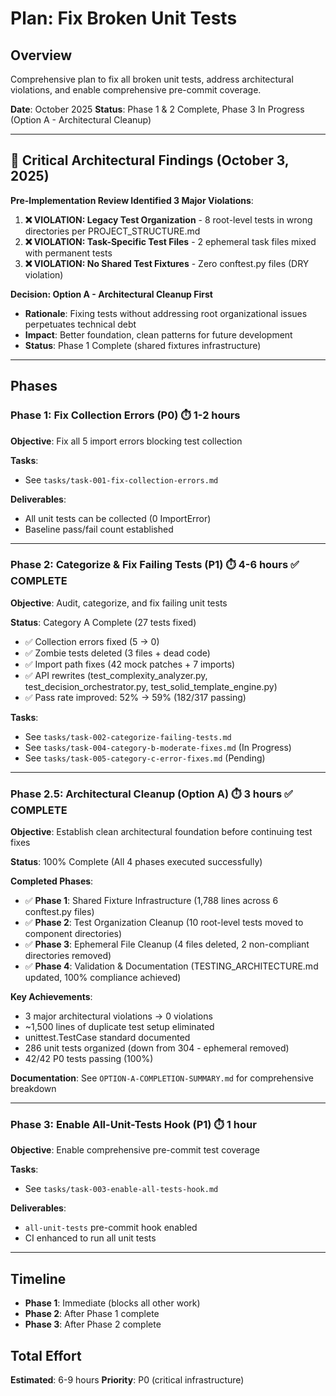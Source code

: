 # Plan: Fix Broken Unit Tests

## Overview
Comprehensive plan to fix all broken unit tests, address architectural violations, and enable comprehensive pre-commit coverage.

**Date**: October 2025
**Status**: Phase 1 & 2 Complete, Phase 3 In Progress (Option A - Architectural Cleanup)

---

## 🚨 **Critical Architectural Findings** (October 3, 2025)

**Pre-Implementation Review Identified 3 Major Violations**:

1. **❌ VIOLATION: Legacy Test Organization** - 8 root-level tests in wrong directories per PROJECT_STRUCTURE.md
2. **❌ VIOLATION: Task-Specific Test Files** - 2 ephemeral task files mixed with permanent tests
3. **❌ VIOLATION: No Shared Test Fixtures** - Zero conftest.py files (DRY violation)

**Decision: Option A - Architectural Cleanup First**
- **Rationale**: Fixing tests without addressing root organizational issues perpetuates technical debt
- **Impact**: Better foundation, clean patterns for future development
- **Status**: Phase 1 Complete (shared fixtures infrastructure)

---

## Phases

### **Phase 1: Fix Collection Errors (P0)** ⏱️ 1-2 hours
**Objective**: Fix all 5 import errors blocking test collection

**Tasks**:
- See `tasks/task-001-fix-collection-errors.md`

**Deliverables**:
- All unit tests can be collected (0 ImportError)
- Baseline pass/fail count established

---

### **Phase 2: Categorize & Fix Failing Tests (P1)** ⏱️ 4-6 hours  ✅ **COMPLETE**
**Objective**: Audit, categorize, and fix failing unit tests

**Status**: Category A Complete (27 tests fixed)
- ✅ Collection errors fixed (5 → 0)
- ✅ Zombie tests deleted (3 files + dead code)
- ✅ Import path fixes (42 mock patches + 7 imports)
- ✅ API rewrites (test_complexity_analyzer.py, test_decision_orchestrator.py, test_solid_template_engine.py)
- ✅ Pass rate improved: 52% → 59% (182/317 passing)

**Tasks**:
- See `tasks/task-002-categorize-failing-tests.md`
- See `tasks/task-004-category-b-moderate-fixes.md` (In Progress)
- See `tasks/task-005-category-c-error-fixes.md` (Pending)

---

### **Phase 2.5: Architectural Cleanup (Option A)** ⏱️ 3 hours ✅ **COMPLETE**
**Objective**: Establish clean architectural foundation before continuing test fixes

**Status**: 100% Complete (All 4 phases executed successfully)

**Completed Phases**:
- ✅ **Phase 1**: Shared Fixture Infrastructure (1,788 lines across 6 conftest.py files)
- ✅ **Phase 2**: Test Organization Cleanup (10 root-level tests moved to component directories)
- ✅ **Phase 3**: Ephemeral File Cleanup (4 files deleted, 2 non-compliant directories removed)
- ✅ **Phase 4**: Validation & Documentation (TESTING_ARCHITECTURE.md updated, 100% compliance achieved)

**Key Achievements**:
- 3 major architectural violations → 0 violations
- ~1,500 lines of duplicate test setup eliminated
- unittest.TestCase standard documented
- 286 unit tests organized (down from 304 - ephemeral removed)
- 42/42 P0 tests passing (100%)

**Documentation**: See `OPTION-A-COMPLETION-SUMMARY.md` for comprehensive breakdown

---

### **Phase 3: Enable All-Unit-Tests Hook (P1)** ⏱️ 1 hour
**Objective**: Enable comprehensive pre-commit test coverage

**Tasks**:
- See `tasks/task-003-enable-all-tests-hook.md`

**Deliverables**:
- `all-unit-tests` pre-commit hook enabled
- CI enhanced to run all unit tests

---

## Timeline
- **Phase 1**: Immediate (blocks all other work)
- **Phase 2**: After Phase 1 complete
- **Phase 3**: After Phase 2 complete

## Total Effort
**Estimated**: 6-9 hours
**Priority**: P0 (critical infrastructure)
